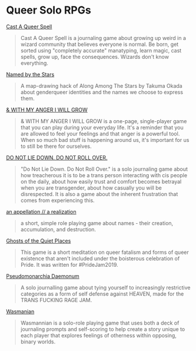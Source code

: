 # Queer Solo RPGs

[Cast A Queer Spell](https://silentferrets.itch.io/cast-a-queer-spell)

> Cast A Queer Spell is a journaling game about growing up weird in a wizard community that believes everyone is normal. Be born, get sorted using "completely accurate" manatyping, learn magic, cast spells, grow up, face the consequences. Wizards don't know everything.

[Named by the Stars](https://lsv-invisible-city.itch.io/named-by-the-stars)

> A map-drawing hack of Along Among The Stars by Takuma Okada about genderqueer identities and the names we choose to express them.

[& WITH MY ANGER I WILL GROW](https://kaymarlow.itch.io/and-with-my-anger-i-will-grow)

> & WITH MY ANGER I WILL GROW is a one-page, single-player game that you can play during your everyday life. It's a reminder that you are allowed to feel your feelings and that anger is a powerful tool. When so much bad stuff is happening around us, it's important for us to still be there for ourselves.

[DO NOT LIE DOWN. DO NOT ROLL OVER.](https://barcstravis.itch.io/do-not-lie-down)

> "Do Not Lie Down. Do Not Roll Over." is a solo journaling game about how treacherous it is to be a trans person interacting with cis people on the daily, about how easily trust and comfort becomes betrayal when you are transgender, about how casually you will be disrespected.  It is also a game about the inherent frustration that comes from experiencing this.

[an appellation // a realization](https://phantasmacora.itch.io/an-appellation-a-realization)

> a short, simple role playing game about names - their creation, accumulation, and destruction.

[Ghosts of the Quiet Places](https://possumcreekgames.itch.io/ghosts-of-the-quiet-places)

> This game is a short meditation on queer fatalism and forms of queer existence that aren't included under the boisterous celebration of Pride. It was written for #PrideJam2019. 

[Pseudomonarchia Daemonum](https://silverygrey.itch.io/pseudomonarchia-daemonum)

> A solo journalling game about tying yourself to increasingly restrictive categories as a form of self defense against HEAVEN, made for the TRANS FUCKING RAGE JAM. 

[Wasmanian](https://pennharper.itch.io/wasmannian)

> Wasmannian is a solo-role playing game that uses both a deck of journaling prompts and self-scoring to help create a story unique to each player that explores feelings of otherness within opposing, binary worlds.

